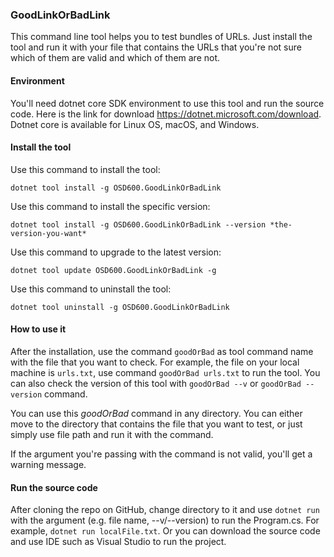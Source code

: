 ### GoodLinkOrBadLink

This command line tool helps you to test bundles of URLs. Just install the tool and run it with your file that contains the URLs that you're not sure which of them are valid and which of them are not.

#### Environment

You'll need dotnet core SDK environment to use this tool and run the source code. Here is the link for download https://dotnet.microsoft.com/download. Dotnet core is available for Linux OS, macOS, and Windows. 


#### Install the tool

Use this command to install the tool: 

`dotnet tool install -g OSD600.GoodLinkOrBadLink`

Use this command to install the specific version:

`dotnet tool install -g OSD600.GoodLinkOrBadLink --version *the-version-you-want*`

Use this command to upgrade to the latest version:

`dotnet tool update OSD600.GoodLinkOrBadLink -g`

Use this command to uninstall the tool:

`dotnet tool uninstall -g OSD600.GoodLinkOrBadLink`

#### How to use it

After the installation, use the command `goodOrBad` as tool command name with the file that you want to check. For example, the file on your local machine is `urls.txt`, use command `goodOrBad urls.txt` to run the tool. You can also check the version of this tool with `goodOrBad --v` or `goodOrBad --version` command. 

You can use this *goodOrBad* command in any directory. You can either move to the directory that contains the file that you want to test, or just simply use file path and run it with the command.

If the argument you're passing with the command is not valid, you'll get a warning message.


#### Run the source code

After cloning the repo on GitHub, change directory to it and use `dotnet run` with the argument (e.g. file name, --v/--version) to run the Program.cs. For example, `dotnet run localFile.txt`. Or you can download the source code and use IDE such as Visual Studio to run the project. 


